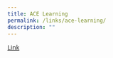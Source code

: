```yaml
---
title: ACE Learning
permalink: /links/ace-learning/
description: ""
---
```

<a href="https://www.ace-learning.com" style="font-family:Open Sans;">Link</a>